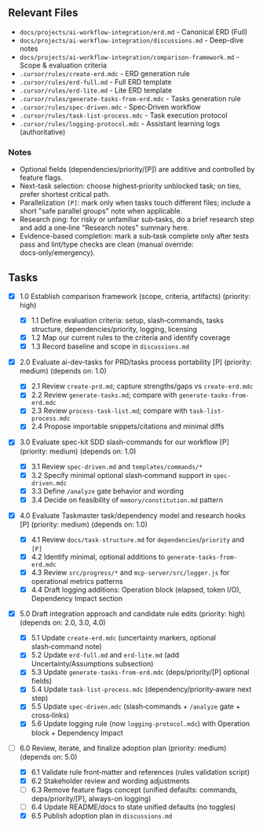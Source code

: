 ## Relevant Files

- `docs/projects/ai-workflow-integration/erd.md` - Canonical ERD (Full)
- `docs/projects/ai-workflow-integration/discussions.md` - Deep-dive notes
- `docs/projects/ai-workflow-integration/comparison-framework.md` - Scope & evaluation criteria
- `.cursor/rules/create-erd.mdc` - ERD generation rule
- `.cursor/rules/erd-full.md` - Full ERD template
- `.cursor/rules/erd-lite.md` - Lite ERD template
- `.cursor/rules/generate-tasks-from-erd.mdc` - Tasks generation rule
- `.cursor/rules/spec-driven.mdc` - Spec‑Driven workflow
- `.cursor/rules/task-list-process.mdc` - Task execution protocol
- `.cursor/rules/logging-protocol.mdc` - Assistant learning logs (authoritative)

### Notes

- Optional fields (dependencies/priority/[P]) are additive and controlled by feature flags.
- Next-task selection: choose highest‑priority unblocked task; on ties, prefer shortest critical path.
- Parallelization `[P]`: mark only when tasks touch different files; include a short "safe parallel groups" note when applicable.
- Research ping: for risky or unfamiliar sub‑tasks, do a brief research step and add a one‑line "Research notes" summary here.
- Evidence-based completion: mark a sub‑task complete only after tests pass and lint/type checks are clean (manual override: docs‑only/emergency).

## Tasks

- [x] 1.0 Establish comparison framework (scope, criteria, artifacts) (priority: high)

  - [x] 1.1 Define evaluation criteria: setup, slash‑commands, tasks structure, dependencies/priority, logging, licensing
  - [x] 1.2 Map our current rules to the criteria and identify coverage
  - [x] 1.3 Record baseline and scope in `discussions.md`

- [x] 2.0 Evaluate ai-dev-tasks for PRD/tasks process portability [P] (priority: medium) (depends on: 1.0)

  - [x] 2.1 Review `create-prd.md`; capture strengths/gaps vs `create-erd.mdc`
  - [x] 2.2 Review `generate-tasks.md`; compare with `generate-tasks-from-erd.mdc`
  - [x] 2.3 Review `process-task-list.md`; compare with `task-list-process.mdc`
  - [x] 2.4 Propose importable snippets/citations and minimal diffs

- [x] 3.0 Evaluate spec-kit SDD slash-commands for our workflow [P] (priority: medium) (depends on: 1.0)

  - [x] 3.1 Review `spec-driven.md` and `templates/commands/*`
  - [x] 3.2 Specify minimal optional slash‑command support in `spec-driven.mdc`
  - [x] 3.3 Define `/analyze` gate behavior and wording
  - [x] 3.4 Decide on feasibility of `memory/constitution.md` pattern

- [x] 4.0 Evaluate Taskmaster task/dependency model and research hooks [P] (priority: medium) (depends on: 1.0)

  - [x] 4.1 Review `docs/task-structure.md` for `dependencies`/`priority` and `[P]`
  - [x] 4.2 Identify minimal, optional additions to `generate-tasks-from-erd.mdc`
  - [x] 4.3 Review `src/progress/*` and `mcp-server/src/logger.js` for operational metrics patterns
  - [x] 4.4 Draft logging additions: Operation block (elapsed, token I/O), Dependency Impact section

- [x] 5.0 Draft integration approach and candidate rule edits (priority: high) (depends on: 2.0, 3.0, 4.0)

  - [x] 5.1 Update `create-erd.mdc` (uncertainty markers, optional slash‑command note)
  - [x] 5.2 Update `erd-full.md` and `erd-lite.md` (add Uncertainty/Assumptions subsection)
  - [x] 5.3 Update `generate-tasks-from-erd.mdc` (deps/priority/[P] optional fields)
  - [x] 5.4 Update `task-list-process.mdc` (dependency/priority‑aware next step)
  - [x] 5.5 Update `spec-driven.mdc` (slash‑commands + `/analyze` gate + cross‑links)
  - [x] 5.6 Update logging rule (now `logging-protocol.mdc`) with Operation block + Dependency Impact

- [ ] 6.0 Review, iterate, and finalize adoption plan (priority: medium) (depends on: 5.0)
  - [x] 6.1 Validate rule front‑matter and references (rules validation script)
  - [x] 6.2 Stakeholder review and wording adjustments
  - [ ] 6.3 Remove feature flags concept (unified defaults: commands, deps/priority/[P], always-on logging)
  - [ ] 6.4 Update README/docs to state unified defaults (no toggles)
  - [x] 6.5 Publish adoption plan in `discussions.md`
